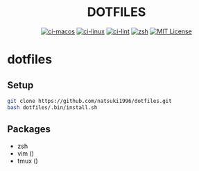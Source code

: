 <h1 align="center">DOTFILES</h1>

<p align="center">
  <a href="https://github.com/natsuki1996/dotfiles/actions?query=workflow%3Amacos"><img src="https://github.com/natsuki1996/dotfiles/workflows/macos/badge.svg" alt="ci-macos"></a>
  <a href="https://github.com/natsuki1996/dotfiles/actions?query=workflow%3Alinux"><img src="https://github.com/natsuki1996/dotfiles/workflows/linux/badge.svg" alt="ci-linux"></a>
  <a href="https://github.com/natsuki1996/dotfiles/actions?query=workflow%3Alint"><img src="https://github.com/natsuki1996/dotfiles/workflows/lint/badge.svg" alt="ci-lint"></a>
  <a href="https://github.com/zsh-users/zsh"><img src="https://img.shields.io/badge/built%20with-zsh-green" alt="zsh"></a>
  <!-- <a href="https://github.com/tmux/tmux"><img src="https://img.shields.io/badge/built%20with-tmux-green.svg" alt="tmux"></a> -->
  <a href=#><img src="https://img.shields.io/badge/license-MIT-green" alt="MIT License"></a>
</p>

# dotfiles

## Setup

```bash
git clone https://github.com/natsuki1996/dotfiles.git
bash dotfiles/.bin/install.sh
```

## Packages

- zsh
- vim ()
- tmux ()
